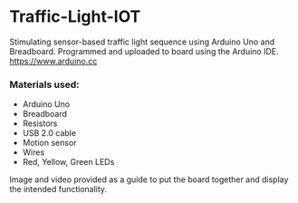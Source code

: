 # Traffic-Light-IOT
Stimulating sensor-based traffic light sequence using Arduino Uno and Breadboard. Programmed and uploaded to board using the Arduino IDE. https://www.arduino.cc

### Materials used: 
- Arduino Uno 
- Breadboard
- Resistors 
- USB 2.0 cable 
- Motion sensor
- Wires
- Red, Yellow, Green LEDs

Image and video provided as a guide to put the board together and display the intended functionality. 
